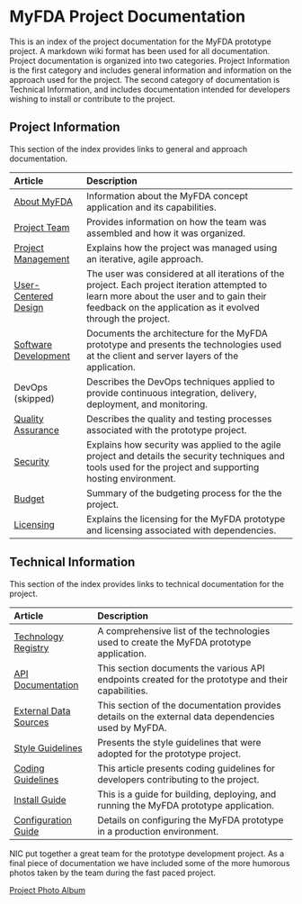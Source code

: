 MyFDA Project Documentation
===========================

This is an index of the project documentation for the MyFDA prototype project.  A markdown wiki format has been
used for all documentation.  Project documentation is organized into two categories.  Project
Information is the first category and includes general information and information on the approach
used for the project.  The second category of documentation is Technical Information, and includes
documentation intended for developers wishing to install or contribute to the project.

Project Information
-------------------

This section of the index provides links to general and approach documentation.

| Article			| Description     |
| :---------------- | :-------------- |
| [About MyFDA](About%20MyFDA.md)     | Information about the MyFDA concept application and its capabilities. |
| [Project Team](Project%20Team.md)   | Provides information on how the team was assembled and how it was organized. |
| [Project Management](Project%20Management.md) | Explains how the project was managed using an iterative, agile approach. |
| [User-Centered Design](User-Centered%20Design.md) | The user was considered at all iterations of the project.  Each project iteration attempted to learn more about the user and to gain their feedback on the application as it evolved through the project. |
| [Software Development](Software%20Development.md) | Documents the architecture for the MyFDA prototype and presents the technologies used at the client and server layers of the application. |
| DevOps (skipped) | Describes the DevOps techniques applied to provide continuous integration, delivery, deployment, and monitoring. |
| [Quality Assurance](Quality%20Assurance.md) | Describes the quality and testing processes associated with the prototype project. |
| [Security](Security.md) | Explains how security was applied to the agile project and details the security techniques and tools used for the project and supporting hosting environment. |
| [Budget](Budget.md) | Summary of the budgeting process for the the project.
| [Licensing](Licensing.md) | Explains the licensing for the MyFDA prototype and licensing associated with dependencies. |

Technical Information
---------------------

This section of the index provides links to technical documentation for the project.

| Article			| Description     |
| :---------------- | :-------------- |
| [Technology Registry](Technology%20Registry.md) | A comprehensive list of the technologies used to create the MyFDA prototype application. |
| [API Documentation](API%20Documentation.md) | This section documents the various API endpoints created for the prototype and their capabilities. |
| [External Data Sources](External%20Data%20Sources.md) | This section of the documentation provides details on the external data dependencies used by MyFDA. |
| [Style Guidelines](Style%20Guidelines.md) | Presents the style guidelines that were adopted for the prototype project. |
| [Coding Guidelines](Coding%20Guidelines.md) | This article presents coding guidelines for developers contributing to the project. |
| [Install Guide](Install%20Guide.md) | This is a guide for building, deploying, and running the MyFDA prototype application. |
| [Configuration Guide](Configuration%20Guide.md) | Details on configuring the MyFDA prototype in a production environment. |

NIC put together a great team for the prototype development project.  As a final piece of documentation we
have included some of the more humorous photos taken by the team during the fast paced project.

[Project Photo Album](Photo%20Album.md)
